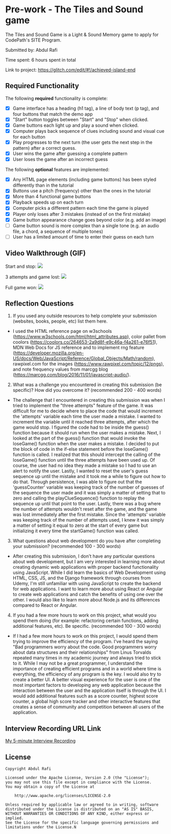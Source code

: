 # Pre-work - The Tiles and Sound game

The Tiles and Sound Game is a Light & Sound Memory game to apply for CodePath's SITE Program. 

Submitted by: Abdul Rafi

Time spent: 6 hours spent in total

Link to project: https://glitch.com/edit/#!/achieved-island-end

## Required Functionality

The following **required** functionality is complete:

* [x] Game interface has a heading (h1 tag), a line of body text (p tag), and four buttons that match the demo app
* [x] "Start" button toggles between "Start" and "Stop" when clicked. 
* [x] Game buttons each light up and play a sound when clicked. 
* [x] Computer plays back sequence of clues including sound and visual cue for each button
* [x] Play progresses to the next turn (the user gets the next step in the pattern) after a correct guess. 
* [x] User wins the game after guessing a complete pattern
* [x] User loses the game after an incorrect guess

The following **optional** features are implemented:

* [x] Any HTML page elements (including game buttons) has been styled differently than in the tutorial
* [x] Buttons use a pitch (frequency) other than the ones in the tutorial
* [x] More than 4 functional game buttons
* [x] Playback speeds up on each turn
* [x] Computer picks a different pattern each time the game is played
* [x] Player only loses after 3 mistakes (instead of on the first mistake)
* [x] Game button appearance change goes beyond color (e.g. add an image)
* [ ] Game button sound is more complex than a single tone (e.g. an audio file, a chord, a sequence of multiple tones)
* [ ] User has a limited amount of time to enter their guess on each turn

## Video Walkthrough (GIF)

Start and stop:
![](https://i.imgur.com/MDuesrr.gif)

3 attempts and game lost:
![](https://i.imgur.com/KgYP7I5.gif)

Full game won:
![](https://i.imgur.com/CyM9uhC.gif)

## Reflection Questions
1. If you used any outside resources to help complete your submission (websites, books, people, etc) list them here. 

- I used the HTML reference page on w3schools (https://www.w3schools.com/html/html_attributes.asp), color pallet from coolors (https://coolors.co/264653-2a9d8f-e9c46a-f4a261-e76f51), 
  MDN Web Docs for JS reference and to implement rng feature (https://developer.mozilla.org/en-US/docs/Web/JavaScript/Reference/Global_Objects/Math/random), rawpixel.com for the images (https://www.rawpixel.com/topic/12/pngs), 
  and note frequency values from marcgg blog (https://marcgg.com/blog/2016/11/01/javascript-audio/).  
  
2. What was a challenge you encountered in creating this submission (be specific)? How did you overcome it? (recommended 200 - 400 words) 

- The challenge that I encountered in creating this submission was when I tried to implement the "three attempts" feature of the game. It was difficult for me to decide where to place the code that would increment the 'attempts' variable each time the user made a mistake. I wanted to increment the variable until it reached three attempts, after which the game would stop. I figured the code had to be inside the guess() function because it should run when the user makes a mistake. Next, I looked at the part of the guess() function that would invoke the loseGame() function when the user makes a mistake. I decided to put the block of code in the if-else statement before the loseGame() function is called. I realized that this should intercept the calling of the loseGame() function until the three attempts have been used up. Of course, the user had no idea they made a mistake so I had to use an alert to notify the user. Lastly, I wanted to reset the user's guess sequence up until the mistake and it took me a while to figure out how to do that. Through persistence, I was able to figure out that the 'guessCounter' variable was keeping track of the number of guesses of the sequence the user made and it was simply a matter of setting that to zero and calling the playClueSequence() function to replay the sequence up until that point to the user. Lastly, there was a bug where the number of attempts wouldn't reset after the game, and the game was lost immediately after the first mistake. Since the 'attempts' variable was keeping track of the number of attempts used, I knew it was simply a matter of setting it equal to zero at the start of every game but initializing it every time the startGame() function was called. 

3. What questions about web development do you have after completing your submission? (recommended 100 - 300 words) 
- After creating this submission, I don't have any particular questions about web development, but I am very interested in learning more about creating dynamic web applications with proper backend functionality using JavaScript. While I did learn the basics of Web Development using HTML, CSS, JS, and the Django framework through courses from Udemy, I'm still unfamiliar with using JavaScript to create the backend for web applications. I want to learn more about using React or Angular to create web applications and catch the benefits of using one over the other. I would also like to learn more about Node.js and its differences compared to React or Angular.

4. If you had a few more hours to work on this project, what would you spend them doing (for example: refactoring certain functions, adding additional features, etc). Be specific. (recommended 100 - 300 words) 
- If I had a few more hours to work on this project, I would spend them trying to improve the efficiency of the program. I've heard the saying "Bad programmers worry about the code. Good programmers worry about data structures and their relationships" from Linus Torvalds repeated many times in my academic journey and always tried to stick to it. While I may not be a great programmer, I understand the importance of creating efficient programs and in a world where time is everything, the efficiency of any program is the key. I would also try to create a better UI. A better visual experience for the user is one of the most important factors to developing any web application because the interaction between the user and the application itself is through the UI. I would add additional features such as a score counter, highest score counter, a global high score tracker and other interactive features that creates a sense of community and competition between all users of the application. 



## Interview Recording URL Link

[My 5-minute Interview Recording](https://youtu.be/BHj8S8H3Xu8)


## License

    Copyright Abdul Rafi

    Licensed under the Apache License, Version 2.0 (the "License");
    you may not use this file except in compliance with the License.
    You may obtain a copy of the License at

        http://www.apache.org/licenses/LICENSE-2.0

    Unless required by applicable law or agreed to in writing, software
    distributed under the License is distributed on an "AS IS" BASIS,
    WITHOUT WARRANTIES OR CONDITIONS OF ANY KIND, either express or implied.
    See the License for the specific language governing permissions and
    limitations under the License.N